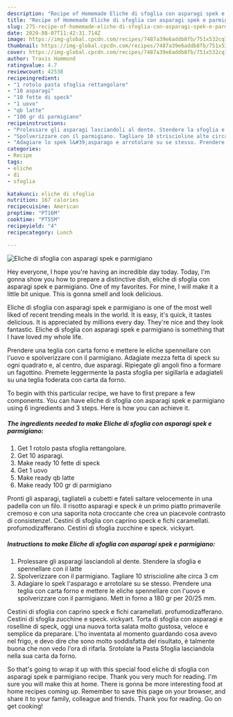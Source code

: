 ```yaml
---
description: "Recipe of Homemade Eliche di sfoglia con asparagi spek e parmigiano"
title: "Recipe of Homemade Eliche di sfoglia con asparagi spek e parmigiano"
slug: 275-recipe-of-homemade-eliche-di-sfoglia-con-asparagi-spek-e-parmigiano
date: 2020-08-07T11:42:31.714Z
image: https://img-global.cpcdn.com/recipes/7487a39e6addb8fb/751x532cq70/eliche-di-sfoglia-con-asparagi-spek-e-parmigiano-recipe-main-photo.jpg
thumbnail: https://img-global.cpcdn.com/recipes/7487a39e6addb8fb/751x532cq70/eliche-di-sfoglia-con-asparagi-spek-e-parmigiano-recipe-main-photo.jpg
cover: https://img-global.cpcdn.com/recipes/7487a39e6addb8fb/751x532cq70/eliche-di-sfoglia-con-asparagi-spek-e-parmigiano-recipe-main-photo.jpg
author: Travis Hammond
ratingvalue: 4.7
reviewcount: 42538
recipeingredient:
- "1 rotolo pasta sfoglia rettangolare"
- "10 asparagi"
- "10 fette di speck"
- "1 uovo"
- "qb latte"
- "100 gr di parmigiano"
recipeinstructions:
- "Prolessare gli asparagi lasciandoli al dente. Stendere la sfoglia e spennellare con il latte"
- "Spolverizzare con il parmigiano. Tagliare 10 striscioline alte circa 3 cm"
- "Adagiare lo spek l&#39;asparago e arrotolare su se stesso. Prendere una teglia con carta forno e mettere le eliche spennellare con l&#39;uovo e spolverizzare con il parmigiano. Mett in forno a 180 gr per 20/25 mm."
categories:
- Recipe
tags:
- eliche
- di
- sfoglia

katakunci: eliche di sfoglia 
nutrition: 167 calories
recipecuisine: American
preptime: "PT16M"
cooktime: "PT55M"
recipeyield: "4"
recipecategory: Lunch

---
```



![Eliche di sfoglia con asparagi spek e parmigiano](https://img-global.cpcdn.com/recipes/7487a39e6addb8fb/751x532cq70/eliche-di-sfoglia-con-asparagi-spek-e-parmigiano-recipe-main-photo.jpg)

Hey everyone, I hope you're having an incredible day today. Today, I'm gonna show you how to prepare a distinctive dish, eliche di sfoglia con asparagi spek e parmigiano. One of my favorites. For mine, I will make it a little bit unique. This is gonna smell and look delicious.

Eliche di sfoglia con asparagi spek e parmigiano is one of the most well liked of recent trending meals in the world. It is easy, it's quick, it tastes delicious. It is appreciated by millions every day. They're nice and they look fantastic. Eliche di sfoglia con asparagi spek e parmigiano is something that I have loved my whole life.

Prendere una teglia con carta forno e mettere le eliche spennellare con l&#39;uovo e spolverizzare con il parmigiano. Adagiate mezza fetta di speck su ogni quadrato e, al centro, due asparagi. Ripiegate gli angoli fino a formare un fagottino. Premete leggermente la pasta sfoglia per sigillarla e adagiateli su una teglia foderata con carta da forno.


To begin with this particular recipe, we have to first prepare a few components. You can have eliche di sfoglia con asparagi spek e parmigiano using 6 ingredients and 3 steps. Here is how you can achieve it.

<!--inarticleads1-->

##### The ingredients needed to make Eliche di sfoglia con asparagi spek e parmigiano:

1. Get 1 rotolo pasta sfoglia rettangolare.
1. Get 10 asparagi.
1. Make ready 10 fette di speck
1. Get 1 uovo
1. Make ready qb latte
1. Make ready 100 gr di parmigiano


Pronti gli asparagi, tagliateli a cubetti e fateli saltare velocemente in una padella con un filo. Il risotto asparagi e speck è un primo piatto primaverile cremoso e con una saporita nota croccante che crea un piacevole contrasto di consistenze!. Cestini di sfoglia con caprino speck e fichi caramellati. profumodizafferano. Cestini di sfoglia zucchine e speck. vickyart. 

<!--inarticleads2-->

##### Instructions to make Eliche di sfoglia con asparagi spek e parmigiano:

1. Prolessare gli asparagi lasciandoli al dente. Stendere la sfoglia e spennellare con il latte
1. Spolverizzare con il parmigiano. Tagliare 10 striscioline alte circa 3 cm
1. Adagiare lo spek l&#39;asparago e arrotolare su se stesso. Prendere una teglia con carta forno e mettere le eliche spennellare con l&#39;uovo e spolverizzare con il parmigiano. Mett in forno a 180 gr per 20/25 mm.


Cestini di sfoglia con caprino speck e fichi caramellati. profumodizafferano. Cestini di sfoglia zucchine e speck. vickyart. Torta di sfoglia con asparagi e roselline di speck, oggi una nuova torta salata molto gustosa, veloce e semplice da preparare. L&#39;ho inventata al momento guardando cosa avevo nel frigo, e devo dire che sono molto soddisfatta del risultato, è talmente buona che non vedo l&#39;ora di rifarla. Srotolate la Pasta Sfoglia lasciandola nella sua carta da forno. 

So that's going to wrap it up with this special food eliche di sfoglia con asparagi spek e parmigiano recipe. Thank you very much for reading. I'm sure you will make this at home. There is gonna be more interesting food at home recipes coming up. Remember to save this page on your browser, and share it to your family, colleague and friends. Thank you for reading. Go on get cooking!
